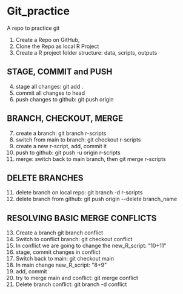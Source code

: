 # Git_practice
A repo to practice git 

1) Create a Repo on GitHub, 
2) Clone the Repo as local R Project
3) Create a R project folder structure: data, scripts, outputs

## STAGE, COMMIT and PUSH

4) stage all changes: git add . 
5) commit all changes to head
6) push changes to github: git push origin   

## BRANCH, CHECKOUT, MERGE

7) create a branch: git branch r-scripts
8) switch from main to branch: git checkout r-scripts
9) create a new r-script, add, commit it
10) push to github: git push -u origin r-scripts
11) merge: switch back to main branch, then git merge r-scripts

## DELETE BRANCHES

11) delete branch on local repo: git branch -d r-scripts
12) delete branch from github: git push origin --delete branch_name

## RESOLVING BASIC MERGE CONFLICTS

13) Create a branch git branch conflict
14) Switch to conflict branch: git checkout conflict
15) In conflict we are going to change the new_R_script: "10+11"
16) stage, commit changes in conflict
17) Switch back to main: git checkout main
18) In main change new_R_script: "8+9"
19) add, commit
20) try to merge main and conflict: git merge conflict
21) Delete branch conflict: git branch -d conflict







